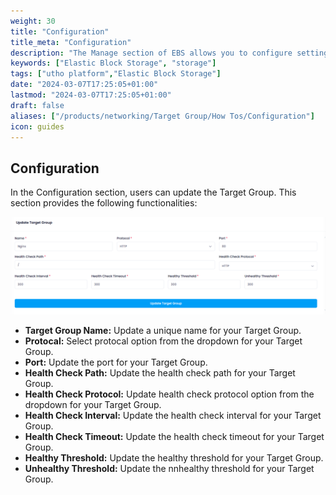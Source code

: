 ```yaml
---
weight: 30
title: "Configuration"
title_meta: "Configuration"
description: "The Manage section of EBS allows you to configure settings, resize volumes, attach or detach them from instances, and destroy volumes when no longer needed."
keywords: ["Elastic Block Storage", "storage"]
tags: ["utho platform","Elastic Block Storage"]
date: "2024-03-07T17:25:05+01:00"
lastmod: "2024-03-07T17:25:05+01:00"
draft: false 
aliases: ["/products/networking/Target Group/How Tos/Configuration"]
icon: guides
---
```


## Configuration

In the Configuration section, users can update the Target Group. This section provides the following functionalities:

![1743749010254](image/index/1743749010254.png)

* **Target Group Name:** Update a unique name for your Target Group.
* **Protocal:** Select protocal option from the dropdown for your Target Group.
* **Port:** Update the port for your Target Group.
* **Health Check Path:** Update the health check path for your Target Group.
* **Health Check Protocol:** Update health check protocol option from the dropdown for your Target Group.
* **Health Check Interval:** Update the health check interval for your Target Group.
* **Health Check Timeout:** Update the health check timeout for your Target Group.
* **Healthy Threshold:** Update the healthy threshold for your Target Group.
* **Unhealthy Threshold:** Update the nnhealthy threshold for your Target Group.
